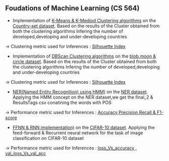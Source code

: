 ## Foudations of Machine Learning (CS 564)

* Implementation of [K-Means & K-Mediod Clustering algorithms](https://github.com/nikunjpansari/Machine_Learning_CS564/tree/main/K_Means_K_Mediod) on the [Country-set dataset](https://www.kaggle.com/datasets/rohan0301/unsupervised-learning-on-country-data). Based on the results of the Cluster obtained from both the clustering algorithms Infering the number of developed,developing and under-developing countries

-> Clustering  metric used for Inferences : [Silhouette Index](https://github.com/nikunjpansari/Machine_Learning_CS564/blob/main/K_Means_K_Mediod/CS564-2022_%20Assignment_1.pdf)

* Implementation of [DBScan Clustering algorithms](https://github.com/nikunjpansari/Machine_Learning_CS564/tree/main/DBScan) on the [blob,moon & circle dataset](https://www.dropbox.com/scl/fo/9jbpw1ah58jcvva5bzwdl/h?dl=0&rlkey=4ao0wdd9ipyvwuhpp0edvqic2). Based on the results of the Cluster obtained from both the clustering algorithms Infering the number of developed,developing and under-developing countries

-> Clustering  metric used for Inferences : [Silhouette Index](https://github.com/nikunjpansari/Machine_Learning_CS564/blob/main/DBScan/2211MC21_Assignment_02.pdf)

* [NER(Named Entity Recognition) using HMM)](https://github.com/nikunjpansari/Machine_Learning_CS564/tree/main/NER%20Tagging%20using%20HMM) on the [NER dataset](https://www.dropbox.com/sh/sc14co1b30nru66/AAAhhoCTz6NxKsCw1eBQC_Bma?dl=0). Applying the HMM concept on the NER dataset,we get the final_2 & ResultsTags csv conatining the words with POS

-> Performance  metric used for Inferences : [Accuracy,Precision,Recall & F1-score](https://github.com/nikunjpansari/Machine_Learning_CS564/blob/main/NER%20Tagging%20using%20HMM/NER.pdf)

* [FFNN & RNN implementation)]([https://github.com/nikunjpansari/Machine_Learning_CS564/tree/main/NER%20Tagging%20using%20HMM](https://github.com/nikunjpansari/Machine_Learning_CS564/tree/main/FFNN%20%26%20RNN%20for%20CIFAR-10)) on the [CIFAR-10 dataset](https://www.cs.toronto.edu/~kriz/cifar.html). Applying the feed-forward & Recurrent neural network for the task of image classification on CIFAR-10 dataset

-> Performance  metric used for Inferences : [loss_Vs_accuracy , val_loss_Vs_val_acc](https://github.com/nikunjpansari/Machine_Learning_CS564/blob/main/FFNN%20%26%20RNN%20for%20CIFAR-10/Report.pdf)
